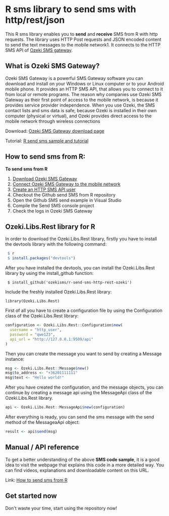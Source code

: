 # R sms library to send sms with http/rest/json

This R sms library enables you to **send** and **receive** SMS from R with http requests. The library uses HTTP Post requests and JSON encoded content to send the text messages to the mobile network1. It connects to the HTTP SMS API of [Ozeki SMS gateway](https://ozeki-sms-gateway.com).

## What is Ozeki SMS Gateway?

Ozeki SMS Gateway is a powerful SMS Gateway software you can download and install on your Windows or Linux computer or to your Android mobile phone. It provides an HTTP SMS API, that allows you to connect to it from local or remote programs. The reason why companies use Ozeki SMS Gateway as their first point of access to the mobile network, is because it provides service provider independence. When you use Ozeki, the SMS contact lists and sms data is safe, because Ozeki is installed in their own computer (physical or virtual), and Ozeki provides direct access to the mobile network through wireless connections

Download: [Ozeki SMS Gateway download page](https://ozeki-sms-gateway.com/p_727-download-sms-gateway.html)

Tutorial: [R send sms sample and tutorial](https://ozeki-sms-gateway.com/p_876-r-send-sms-with-the-http-rest-api-code-sample.html)

## How to send sms from R:

**To send sms from R**
1. [Download Ozeki SMS Gateway](https://ozeki-sms-gateway.com/p_727-download-sms-gateway.html)
2. [Connect Ozeki SMS Gateway to the mobile network](https://ozeki-sms-gateway.com/p_70-mobile-network.html)
3. [Create an HTTP SMS API user](https://ozeki-sms-gateway.com/p_2102-create-an-http-sms-api-user-account.html)
4. Checkout the Github send SMS from R repository
5. Open the Github SMS send example in Visual Studio
6. Compile the Send SMS console project
7. Check the logs in Ozeki SMS Gateway


## Ozeki.Libs.Rest library for R

In order to download the Ozeki.Libs.Rest library, firstly you have to install the devtools library with the following command:

```r
 $ r
 $ install.packages("devtools")
```

After you have installed the devtools, you can install the Ozeki.Libs.Rest library by using the install_github function:

```
 $ install_github('ozekisms/r-send-sms-http-rest-ozeki')
```

Include the freshly installed Ozeki.Libs.Rest library:

```
library(Ozeki.Libs.Rest)
```

First of all you have to create a configuration file by using the Configuration class of the Ozeki.Libs.Rest library:

```r
configuration <- Ozeki.Libs.Rest::Configuration$new(
  username = "http_user",
  password = "qwe123",
  api_url = "http://127.0.0.1:9509/api"
)
```

Then you can create the message you want to send by creating a Message instance:

```r
msg <- Ozeki.Libs.Rest::Message$new()
msg$to_address <- "+36201111111"
msg$text <- "Hello world!"
```

After you have created the configuration, and the message objects, you can continue by creating a message api using the MessageApi class of the Ozeki.Libs.Rest library.

```r
api <- Ozeki.Libs.Rest::MessageApi$new(configuration)
```

After everything is ready, you can send the sms message with the send method of the MessageaApi object:

```r
result <- api$send(msg)
```

## Manual / API reference
To get a better understanding of the above **SMS code sample**, it is a good idea to visit the webpage that explains this code in a more detailed way. You can find videos, explanations and downloadable content on this URL.

Link: [How to send sms from R](https://ozeki-sms-gateway.com/p_876-r-send-sms-with-the-http-rest-api-code-sample.html)


## Get started now

Don't waste your time, start using the repository now!
